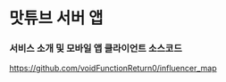# 맛튜브 서버 앱

### 서비스 소개 및 모바일 앱 클라이언트 소스코드
<a href="https://github.com/voidFunctionReturn0/influencer_map">https://github.com/voidFunctionReturn0/influencer_map</a>
